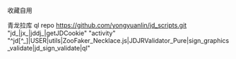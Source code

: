 收藏自用

青龙拉库 ql repo https://github.com/yongyuanlin/jd_scripts.git "jd_|jx_|jddj_|getJDCookie" "activity" "^jd[^_]|USER|utils|ZooFaker_Necklace.js|JDJRValidator_Pure|sign_graphics_validate|jd_sign_validate|ql"